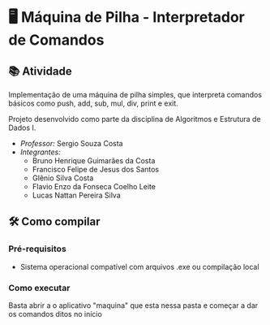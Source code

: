 # 🖥️ Máquina de Pilha - Interpretador de Comandos

## 📚 Atividade

Implementação de uma máquina de pilha simples, que interpreta comandos básicos como push, add, sub, mul, div, print e exit.

Projeto desenvolvido como parte da disciplina de Algoritmos e Estrutura de Dados I.

- *Professor:* Sergio Souza Costa
- *Integrantes:*
    - Bruno Henrique Guimarães da Costa
    - Francisco Felipe de Jesus dos Santos
    - Glênio Silva Costa
    - Flavio Enzo da Fonseca Coelho Leite
    - Lucas Nattan Pereira Silva

## 🛠️ Como compilar

### Pré-requisitos

- Sistema operacional compatível com arquivos .exe ou compilação local

### Como executar

Basta abrir a o aplicativo "maquina" que  esta nessa pasta e começar a dar os comandos ditos no início                                                                                                                                                                                                                                                                                                                                                                                                                                                                                                                                                                                                                                                                                                                                                                                                                                                 
